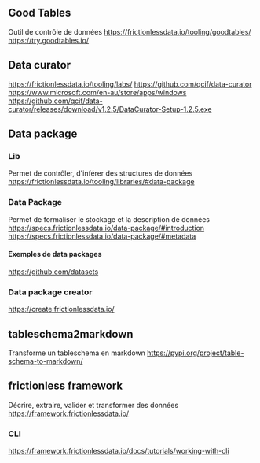 ## Good Tables
Outil de contrôle de données 
https://frictionlessdata.io/tooling/goodtables/
https://try.goodtables.io/

## Data curator
https://frictionlessdata.io/tooling/labs/
https://github.com/qcif/data-curator
https://www.microsoft.com/en-au/store/apps/windows
https://github.com/qcif/data-curator/releases/download/v1.2.5/DataCurator-Setup-1.2.5.exe

## Data package
### Lib
Permet de contrôler, d'inférer des structures de données
https://frictionlessdata.io/tooling/libraries/#data-package

### Data Package
Permet de formaliser le stockage et la description de données  
https://specs.frictionlessdata.io/data-package/#introduction
https://specs.frictionlessdata.io/data-package/#metadata
#### Exemples de data packages
https://github.com/datasets

### Data package creator
https://create.frictionlessdata.io/

## tableschema2markdown
Transforme un tableschema en markdown
https://pypi.org/project/table-schema-to-markdown/

## frictionless framework
Décrire, extraire, valider et transformer des données
https://framework.frictionlessdata.io/

### CLI
https://framework.frictionlessdata.io/docs/tutorials/working-with-cli